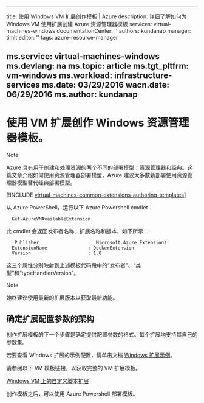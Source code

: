 <!-- ARM: tested -->

---
title: 使用 Windows VM 扩展创作模板 | Azure
description: 详细了解如何为 Windows VM 使用扩展创建 Azure 资源管理器模板
services: virtual-machines-windows
documentationCenter: ''
authors: kundanap
manager: timlt
editor: ''
tags: azure-resource-manager

ms.service: virtual-machines-windows
ms.devlang: na
ms.topic: article
ms.tgt_pltfrm: vm-windows
ms.workload: infrastructure-services
ms.date: 03/29/2016
wacn.date: 06/29/2016
ms.author: kundanap
---

# 使用 VM 扩展创作 Windows 资源管理器模板。

> [!NOTE]
>Azure 具有用于创建和处理资源的两个不同的部署模型：[资源管理器和经典](../azure-resource-manager/resource-manager-deployment-model.md)。这篇文章介绍如何使用资源管理器部署模型，Azure 建议大多数新部署使用资源管理器模型替代经典部署模型。

[!INCLUDE [virtual-machines-common-extensions-authoring-templates](../../includes/virtual-machines-common-extensions-authoring-templates.md)]

从 Azure PowerShell，运行以下 Azure Powershell cmdlet：

```
  Get-AzureVMAvailableExtension
```

此 cmdlet 会返回发布者名称、扩展名称和版本，如下所示：

```
   Publisher                   : Microsoft.Azure.Extensions  
  ExtensionName               : DockerExtension
  Version                     : 1.0
```

这三个属性分别映射到上述模板代码段中的“发布者”、“类型”和“typeHandlerVersion”。

>[!NOTE]
> 始终建议使用最新的扩展版本以获取最新功能。

## 确定扩展配置参数的架构

创作扩展模板的下一个步骤是确定提供配置参数的格式。每个扩展均支持其自己的参数集。

若要查看 Windows 扩展的示例配置，请单击文档 [Windows 扩展示例](./virtual-machines-windows-extensions-configuration-samples.md)。

请参阅以下 VM 模板链接，以获取完整的 VM 扩展模板。

[Windows VM 上的自定义脚本扩展](https://github.com/Azure/azure-quickstart-templates/blob/b1908e74259da56a92800cace97350af1f1fc32b/201-list-storage-keys-windows-vm/azuredeploy.json/)

创作模板之后，可以使用 Azure Powershell 部署模板。

<!---HONumber=79-->